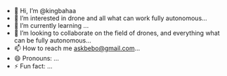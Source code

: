 - 👋 Hi, I’m @kingbahaa
- 👀 I’m interested in drone and all what can work fully autonomous...
- 🌱 I’m currently learning ...
- 💞️ I’m looking to collaborate on  the field of drones, and everything what can be fully  autonomous...
- 📫 How to reach me askbebo@gmail.com...
- 😄 Pronouns: ...
- ⚡ Fun fact: ...

<!---
kingbahaa/kingbahaa is a ✨ special ✨ repository because its `README.md` (this file) appears on your GitHub profile.
You can click the Preview link to take a look at your changes.
--->

